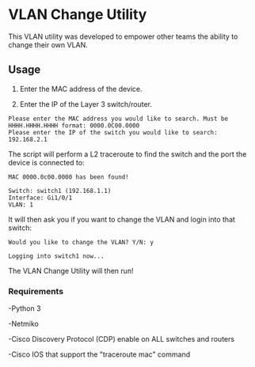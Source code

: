 # VLAN Change Utility

This VLAN utility was developed to empower other teams the ability to change their own VLAN.

## Usage

1. Enter the MAC address of the device.

2. Enter the IP of the Layer 3 switch/router.

```
Please enter the MAC address you would like to search. Must be HHHH.HHHH.HHHH format: 0000.0C00.0000 
Please enter the IP of the switch you would like to search: 192.168.2.1
```
The script will perform a L2 traceroute to find the switch and the port the device is connected to:
```
MAC 0000.0c00.0000 has been found!

Switch: switch1 (192.168.1.1)
Interface: Gi1/0/1
VLAN: 1
```
It will then ask you if you want to change the VLAN and login into that switch:
```
Would you like to change the VLAN? Y/N: y

Logging into switch1 now...
```
The VLAN Change Utility will then run!

### Requirements

-Python 3

-Netmiko

-Cisco Discovery Protocol (CDP) enable on ALL switches and routers

-Cisco IOS that support the "traceroute mac" command
